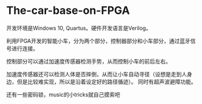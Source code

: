 # The-car-base-on-FPGA

开发环境是Windows 10, Quartus。硬件开发语言是Verilog。

利用FPGA开发的智能小车，分为两个部分，控制器部分和小车部分，通过蓝牙信号进行连接。

控制部分可以通过加速度传感器检测手势，从而控制小车的前后左右。

加速度传感器还可以检测人体是否摔倒，从而让小车自动寻径（设想是走到人身边，但是比较难实现，所以是沿着设定好的路径循迹）。
同时有超声波避障功能。

还有一些密码锁，music的小tricks就自己摸索吧
